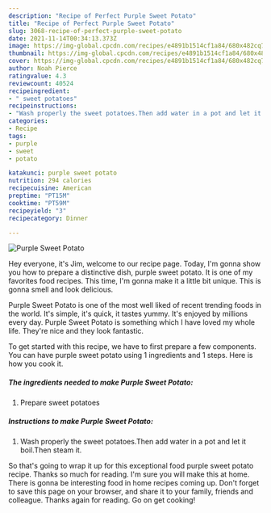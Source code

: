 ```yaml
---
description: "Recipe of Perfect Purple Sweet Potato"
title: "Recipe of Perfect Purple Sweet Potato"
slug: 3068-recipe-of-perfect-purple-sweet-potato
date: 2021-11-14T00:34:13.373Z
image: https://img-global.cpcdn.com/recipes/e4891b1514cf1a84/680x482cq70/purple-sweet-potato-recipe-main-photo.jpg
thumbnail: https://img-global.cpcdn.com/recipes/e4891b1514cf1a84/680x482cq70/purple-sweet-potato-recipe-main-photo.jpg
cover: https://img-global.cpcdn.com/recipes/e4891b1514cf1a84/680x482cq70/purple-sweet-potato-recipe-main-photo.jpg
author: Noah Pierce
ratingvalue: 4.3
reviewcount: 40524
recipeingredient:
- " sweet potatoes"
recipeinstructions:
- "Wash properly the sweet potatoes.Then add water in a pot and let it boil.Then steam it."
categories:
- Recipe
tags:
- purple
- sweet
- potato

katakunci: purple sweet potato 
nutrition: 294 calories
recipecuisine: American
preptime: "PT15M"
cooktime: "PT59M"
recipeyield: "3"
recipecategory: Dinner

---
```



![Purple Sweet Potato](https://img-global.cpcdn.com/recipes/e4891b1514cf1a84/680x482cq70/purple-sweet-potato-recipe-main-photo.jpg)

Hey everyone, it's Jim, welcome to our recipe page. Today, I'm gonna show you how to prepare a distinctive dish, purple sweet potato. It is one of my favorites food recipes. This time, I'm gonna make it a little bit unique. This is gonna smell and look delicious.



Purple Sweet Potato is one of the most well liked of recent trending foods in the world. It's simple, it's quick, it tastes yummy. It's enjoyed by millions every day. Purple Sweet Potato is something which I have loved my whole life. They're nice and they look fantastic.


To get started with this recipe, we have to first prepare a few components. You can have purple sweet potato using 1 ingredients and 1 steps. Here is how you cook it.

<!--inarticleads1-->

##### The ingredients needed to make Purple Sweet Potato:

1. Prepare  sweet potatoes




<!--inarticleads2-->

##### Instructions to make Purple Sweet Potato:

1. Wash properly the sweet potatoes.Then add water in a pot and let it boil.Then steam it.




So that's going to wrap it up for this exceptional food purple sweet potato recipe. Thanks so much for reading. I'm sure you will make this at home. There is gonna be interesting food in home recipes coming up. Don't forget to save this page on your browser, and share it to your family, friends and colleague. Thanks again for reading. Go on get cooking!
